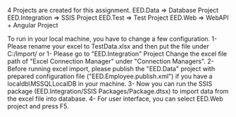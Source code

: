 
4 Projects are created for this assignment.
EED.Data => Database Project
EED.Integration => SSIS Project
EED.Test => Test Project
EED.Web => WebAPI + Angular Project


To run in your local machine, you have to change a few configuration.
1- Please rename your excel to TestData.xlsx and then put the file under C:/Import/ or
1- Please go to "EED.Integration" Project Change the excel file path of "Excel Connection Manager" under "Connection Managers".
2- Before running excel import, please publish the "EED.Data" project with prepared configuration file ("EED.Employee.publish.xml") if you have a localdb\MSSQLLocalDB in your machine.
3- Now you can run the SSIS package (EED.Integration/SSIS Packages/Package.dtsx) to import data from the excel file into database.
4- For user interface, you can select EED.Web project and press F5. 